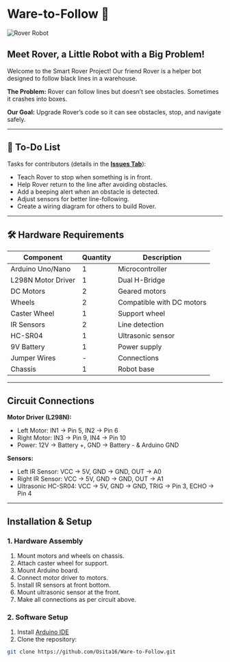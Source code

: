 # Ware-to-Follow 🚀

![Rover Robot](https://placehold.co/800x250/77aaff/FFFFFF/png?text=Help+Me+Learn+to+See!)

## Meet Rover, a Little Robot with a Big Problem!

Welcome to the Smart Rover Project! Our friend Rover is a helper bot designed to follow black lines in a warehouse.  

**The Problem:** Rover can follow lines but doesn’t see obstacles. Sometimes it crashes into boxes.  

**Our Goal:** Upgrade Rover’s code so it can see obstacles, stop, and navigate safely.

---

## 📝 To-Do List

Tasks for contributors (details in the [**Issues Tab**](https://github.com/YourUsername/smart-rover-project/issues)):

- Teach Rover to stop when something is in front.
- Help Rover return to the line after avoiding obstacles.
- Add a beeping alert when an obstacle is detected.
- Adjust sensors for better line-following.
- Create a wiring diagram for others to build Rover.

---

## 🛠️ Hardware Requirements

| Component | Quantity | Description |
|-----------|----------|-------------|
| Arduino Uno/Nano | 1 | Microcontroller |
| L298N Motor Driver | 1 | Dual H-Bridge |
| DC Motors | 2 | Geared motors |
| Wheels | 2 | Compatible with DC motors |
| Caster Wheel | 1 | Support wheel |
| IR Sensors | 2 | Line detection |
| HC-SR04 | 1 | Ultrasonic sensor |
| 9V Battery | 1 | Power supply |
| Jumper Wires | - | Connections |
| Chassis | 1 | Robot base |

---

## Circuit Connections

**Motor Driver (L298N):**

- Left Motor: IN1 → Pin 5, IN2 → Pin 6  
- Right Motor: IN3 → Pin 9, IN4 → Pin 10  
- Power: 12V → Battery +, GND → Battery - & Arduino GND  

**Sensors:**

- Left IR Sensor: VCC → 5V, GND → GND, OUT → A0  
- Right IR Sensor: VCC → 5V, GND → GND, OUT → A1  
- Ultrasonic HC-SR04: VCC → 5V, GND → GND, TRIG → Pin 3, ECHO → Pin 4  

---

## Installation & Setup

### 1. Hardware Assembly

1. Mount motors and wheels on chassis.  
2. Attach caster wheel for support.  
3. Mount Arduino board.  
4. Connect motor driver to motors.  
5. Install IR sensors at front bottom.  
6. Mount ultrasonic sensor at the front.  
7. Make all connections as per circuit above.  

### 2. Software Setup

1. Install [Arduino IDE](https://www.arduino.cc/en/software)  
2. Clone the repository:
```bash
git clone https://github.com/Osita16/Ware-to-Follow.git
